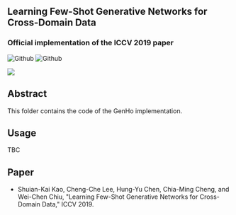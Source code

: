 ## Learning Few-Shot Generative Networks for Cross-Domain Data
### Official implementation of the ICCV 2019 paper
![Github](https://img.shields.io/badge/PyTorch-v0.4.1-red.svg?style=for-the-badge&logo=data:image/png)
![Github](https://img.shields.io/badge/python-3.5-green.svg?style=for-the-badge&logo=python)

![](https://github.com/SunnerLi/Few-Shot-GAN/blob/master/img/GenHo.png)

Abstract
---
This folder contains the code of the GenHo implementation. 

Usage
---
TBC

Paper
---
* Shuian-Kai Kao, Cheng-Che Lee, Hung-Yu Chen, Chia-Ming Cheng, and Wei-Chen Chiu, "Learning Few-Shot Generative Networks for Cross-Domain Data," ICCV 2019. 
